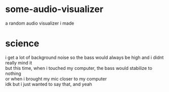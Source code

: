 # some-audio-visualizer
a random audio visualizer i made

# science
i get a lot of background noise so the bass would always be high and i didnt really mind it<br>
but this time, when i touched my computer, the bass would stabilize to nothing<br>
or when i brought my mic closer to my computer<br>
idk but i just wanted to say that, and yeah<br>
